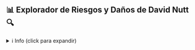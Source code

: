 ## :bar_chart:  Explorador de Riesgos y Daños de David Nutt :mag:

<details>
<summary>ℹ️ Info (click para expandir)</summary>

Esta aplicación educativa explora datos de la ***[publicación](https://www.drugscience.org.uk/drug-harms-in-the-uk/) de David J Nutt et al 2010*** la cual aborda los varios riesgos de drogas usadas recreacioalmente en Reino Unido usando el análisis de decisión multi-criterio - un método que emplea el conocimiento relevante de expertos y su experiencia para evaluar los riesgos y daños de estas sustacias.

La publicación y los datos utilizados en esta aplicación se pueden descargar [aquí](https://drugscience.org.uk/wp-content/uploads/2010/04/MCDA_Lancet_1-11-10.pdf) y en el enlace previo.

</details>
